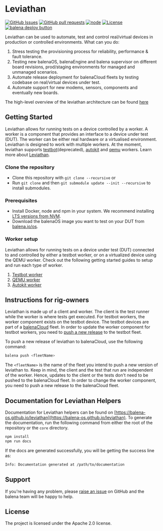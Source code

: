 # Leviathan

[![GitHub Issues](https://img.shields.io/github/issues/balena-io/leviathan.svg)](https://github.com/balena-io/leviathan/issues)
[![GitHub pull requests](https://img.shields.io/github/issues-pr/balena-io/leviathan.svg)](https://github.com/balena-io/leviathan/pulls)
[![node](https://img.shields.io/badge/node-v12.0.0-green.svg)](https://nodejs.org/download/release/v12.0.0/)
[![License](https://img.shields.io/badge/license-APACHE%202.0-blue.svg)](https://opensource.org/licenses/Apache-2.0)  [![balena deploy button](https://www.balena.io/deploy.svg)](https://dashboard.balena-cloud.com/deploy?repoUrl=https://github.com/balena-os/leviathan)

Leviathan can be used to automate, test and control real/virtual devices in production or controlled environments. What can you do:

1. Stress testing the provisioning process for reliability, performance & fault tolerance.
2. Testing new balenaOS, balenaEngine and balena supervisor on different board revisions, prod/staging environments for managed and unmanaged scenarios.
3. Automate release deployment for balenaCloud fleets by testing codebase on real/virtual devices under test.
4. Automate support for new modems, sensors, components and eventually new boards.


The high-level overview of the leviathan architecture can be found [here](./documentation/architecture.md)

## Getting Started

Leviathan allows for running tests on a device controlled by a worker. A worker is a component that provides an interface to a device under test (DUT). The worker can be either real hardware or a virtualised environment. Leviathan is designed to work with multiple workers. At the moment, leviathan supports [testbot][quickstart-testbot](deprecated), [autokit][quickstart-autokit] and [qemu][quickstart-qemu] workers. Learn more about [Leviathan](https://balena-os.github.io/leviathan/pages/Getting-Started/learn-more.html).

### Clone the repository

- Clone this repository with `git clone --recursive` or
- Run `git clone` and then `git submodule update --init --recursive` to install submodules.

### Prerequisites

- Install Docker, node and npm in your system. We recommend installing [LTS versions from NVM](https://github.com/nvm-sh/nvm#install--update-script).
- Download the balenaOS image you want to test on your DUT from [balena.io/os](https://balena.io/os#download).

### Worker setup

Leviathan allows for running tests on a device under test (DUT) connected to and controlled by either a testbot worker, or on a virtualized device using the QEMU worker. Check out the following getting started guides to setup and run each type of worker.

1. [Testbot worker][quickstart-testbot]
2. [QEMU worker][quickstart-qemu]
3. [Autokit worker][quickstart-autokit]

## Instructions for rig-owners

Leviathan is made up of a client and worker. The client is the test runner while the worker is where tests get executed. For testbot workers, the worker component exists on the testbot device. The testbot devices are part of a [balenaCloud](https://balena.io) fleet. In order to update the worker component for testbot workers, you need to [push a new release](https://www.balena.io/docs/learn/deploy/deployment/) to the testbot fleet.

To push a new release of leviathan to balenaCloud, use the following command:

```bash
balena push <fleetName>
```

The `<fleetName>` is the name of the fleet you intend to push a new version of leviathan to. Keep in mind, the client and the test that run are independent of the worker. Hence, updates to the client or the tests don't need to be pushed to the balenaCloud fleet. In order to change the worker component, you need to push a new release to the balenaCloud fleet.

## Documentation for Leviathan Helpers

Documentation for Leviathan helpers can be found on [https://balena-os.github.io/leviathan](https://balena-os.github.io/leviathan). To generate the documentation, run the following command from either the root of the repository or the `core` directory.

```bash
npm install
npm run docs
```

If the docs are generated successfully, you will be getting the success line as:

```bash
Info: Documentation generated at /path/to/documentation
```

## Support

If you're having any problem, please [raise an issue][newissue] on GitHub and the balena team will be happy to help.

## License

The project is licensed under the Apache 2.0 license.

[issues]: https://github.com/balena-io/leviathan/issues
[newissue]: https://github.com/balena-io/leviathan/issues/new
[source]: https://github.com/balena-io/leviathan
[quickstart-qemu]: https://balena-os.github.io/leviathan/pages/Getting-Started/quickstart/quickstart-qemu.html
[quickstart-testbot]: https://balena-os.github.io/leviathan/pages/Getting-Started/quickstart/quickstart-testbot.html
[quickstart-autokit]: https://balena-os.github.io/leviathan/pages/Getting-Started/quickstart/quickstart-autokit.html
